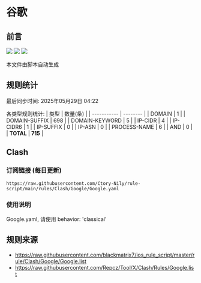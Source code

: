 # 谷歌

## 前言
![](https://img.shields.io/badge/%E4%B8%8B%E8%BD%BD%E8%A7%84%E5%88%99-%E5%90%88%E5%B9%B6%E8%A7%84%E5%88%99-blue) ![](https://img.shields.io/badge/%E7%BB%9F%E8%AE%A1%E6%95%B0%E9%87%8F-green) ![](https://img.shields.io/badge/%E7%94%9F%E6%88%90%E8%AE%A2%E9%98%85-8A2BE2)

本文件由脚本自动生成

## 规则统计
最后同步时间: 2025年05月29日 04:22

各类型规则统计:
| 类型        | 数量(条) |
| ----------- | -------- |
| DOMAIN       | 1        | 
| DOMAIN-SUFFIX | 698      | 
| DOMAIN-KEYWORD | 5        | 
| IP-CIDR      | 4        | 
| IP-CIDR6     | 1        | 
| IP-SUFFIX    | 0        | 
| IP-ASN       | 0        | 
| PROCESS-NAME | 6        | 
| AND          | 0        | 
| **TOTAL** | **715** | 
## Clash

### 订阅链接 (每日更新)
```
https://raw.githubusercontent.com/Ctory-Nily/rule-script/main/rules/Clash/Google/Google.yaml
```

### 使用说明
Google.yaml, 请使用 behavior: 'classical'

## 规则来源
- https://raw.githubusercontent.com/blackmatrix7/ios_rule_script/master/rule/Clash/Google/Google.list 
- https://raw.githubusercontent.com/Repcz/Tool/X/Clash/Rules/Google.list 
